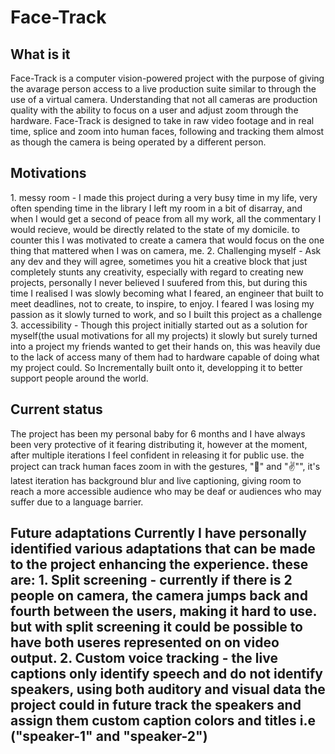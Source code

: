 <h1>Face-Track</h1>

<h2>What is it</h2>

Face-Track is a computer vision-powered project with the purpose of giving the avarage person access to a live production suite similar to through the use of a virtual camera. Understanding that not all cameras are production quality with the ability to focus on a user and adjust zoom through the hardware.
Face-Track is designed to take in raw video footage and in real time, splice and zoom into human faces, following and tracking them almost as though the camera is being operated by a different person.

<h2> Motivations</h2>
1. messy room - I made this project during a very busy time in my life, very often spending time in the library I left my room in a bit of disarray, and when I would get a second of peace from all my work, all the commentary I would recieve, would be directly related to the state of my domicile.
to counter this I was motivated to create a camera that would focus on the one thing that mattered when I was on camera, me.
2. Challenging myself - Ask any dev and they will agree, sometimes you hit a creative block that just completely stunts any creativity, especially with regard to creating new projects, personally I never believed I suufered from this, but during this time I realised I was slowly becoming what I feared, an engineer that built to meet deadlines, not to create, to inspire, to enjoy.
I feared I was losing my passion as it slowly turned to work, and so I built this project as a challenge
3. accessibility - Though this project initially started out as a solution for myself(the usual motivations for all my projects) it slowly but surely turned into a project my friends wanted to get their hands on, this was heavily due to the lack of access many of them had to hardware capable of doing what my project could.
So Incrementally built onto it, developping it to better support people around the world.

<h2> Current status</h2>

The project has been my personal baby for 6 months and I have always been very protective of it fearing distributing it, however at the moment, after multiple iterations I feel confident in releasing it for public use. the project can track human faces zoom in with the gestures, "🤟" and "✌️"", it's latest iteration has background blur and live captioning, giving room to reach a more accessible audience who may be deaf or audiences who may suffer due to a language barrier.

<h2> Future adaptations</hw>
Currently I have personally identified various adaptations that can be made to the project enhancing the experience. these are:
1. Split screening - currently if there is 2 people on camera, the camera jumps back and fourth between the users, making it hard to use. but with split screening it could be possible to have both useres represented on on video output.
2. Custom voice tracking - the live captions only identify speech and do not identify speakers, using both auditory and visual data the project could in future track the speakers and assign them custom caption colors and titles i.e ("speaker-1" and "speaker-2")
